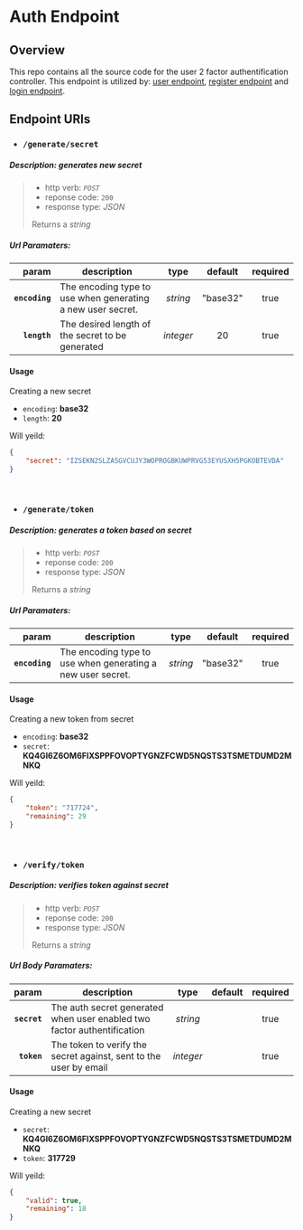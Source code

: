 # Auth Endpoint

## Overview

This repo contains all the source code for the user 2 factor authentification controller. 
This endpoint is utilized by: [user endpoint][user-repo], [register endpoint][register-repo] and [login endpoint][login-repo].

## Endpoint URIs

* ### **`/generate/secret`**

##### Description: generates new secret

> * http verb: *`POST`*
> * reponse code: `200`
> * response type: *JSON*
>
> Returns a *string*

##### Url Paramaters:

|param|description|type|default|required|
|---:|---|:---:|:---:|:---:|
| **`encoding`** | The encoding type to use when generating a new user secret. |*string* | "base32" | true |
| **`length`** | The desired length of the secret to be generated |*integer* | 20 | true |

#### Usage

Creating a new secret
* `encoding`: **base32**
* `length`: **20**

Will yeild:

```json
{
    "secret": "IZSEKN2SLZASGVCUJY3WOPROGBKUWPRVG53EYUSXH5PGKOBTEVDA"
}
```

<br/>

* ### **`/generate/token`**

##### Description: generates a token based on secret

> * http verb: *`POST`*
> * reponse code: `200`
> * response type: *JSON*
>
> Returns a *string*

##### Url Paramaters:

|param|description|type|default|required|
|---:|---|:---:|:---:|:---:|
| **`encoding`** | The encoding type to use when generating a new user secret. |*string* | "base32" | true |

#### Usage

Creating a new token from secret
* `encoding`: **base32**
* `secret`: **KQ4GI6Z6OM6FIXSPPFOVOPTYGNZFCWD5NQSTS3TSMETDUMD2MNKQ**

Will yeild:

```json
{
    "token": "717724",
    "remaining": 29
}
```

<br/>

* ### **`/verify/token`**

##### Description: verifies token against secret

> * http verb: *`POST`*
> * reponse code: `200`
> * response type: *JSON*
>
> Returns a *string*

##### Url Body Paramaters:

|param|description|type|default|required|
|---:|---|:---:|:---:|:---:|
| **`secret`** | The auth secret generated when user enabled two factor authentification |*string* || true |
| **`token`** | The token to verify the secret against, sent to the user by email |*integer* || true |

#### Usage

Creating a new secret
* `secret`: **KQ4GI6Z6OM6FIXSPPFOVOPTYGNZFCWD5NQSTS3TSMETDUMD2MNKQ**
* `token`: **317729**

Will yeild:

```json
{
    "valid": true,
    "remaining": 18
}
```


[login-repo]: https://github.com/noahgreff/login-controller-api/
[user-repo]: https://github.com/noahgreff/user-api-endpoint/
[register-repo]: https://github.com/noahgreff/register-controller-api/

